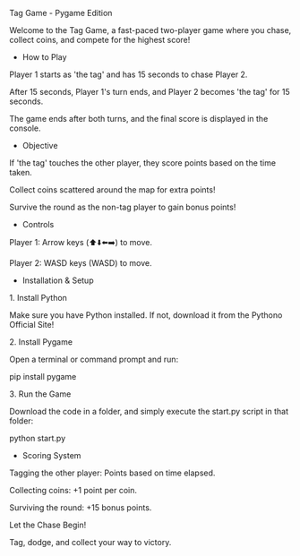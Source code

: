 Tag Game - Pygame Edition

Welcome to the Tag Game, a fast-paced two-player game where you chase, collect coins, and compete for the highest score!

- How to Play

Player 1 starts as 'the tag' and has 15 seconds to chase Player 2.

After 15 seconds, Player 1's turn ends, and Player 2 becomes 'the tag' for 15 seconds.

The game ends after both turns, and the final score is displayed in the console.

- Objective

If 'the tag' touches the other player, they score points based on the time taken.

Collect coins scattered around the map for extra points!

Survive the round as the non-tag player to gain bonus points!

- Controls

Player 1: Arrow keys (⬆️⬇️⬅️➡️) to move.

Player 2: WASD keys (WASD) to move.

- Installation & Setup

1️. Install Python

Make sure you have Python installed. If not, download it from the Pythono Official Site!

2️. Install Pygame

Open a terminal or command prompt and run:

pip install pygame

3️. Run the Game

Download the code in a folder, and simply execute the start.py script in that folder:

python start.py

- Scoring System

Tagging the other player: Points based on time elapsed.

Collecting coins: +1 point per coin.

Surviving the round: +15 bonus points.


Let the Chase Begin! 

Tag, dodge, and collect your way to victory.

